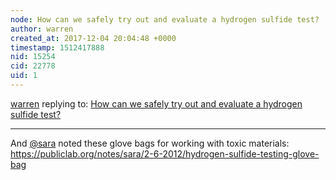 ```yaml
---
node: How can we safely try out and evaluate a hydrogen sulfide test?
author: warren
created_at: 2017-12-04 20:04:48 +0000
timestamp: 1512417888
nid: 15254
cid: 22778
uid: 1
---
```




[warren](../profile/warren) replying to: [How can we safely try out and evaluate a hydrogen sulfide test?](../notes/warren/11-28-2017/how-can-we-safely-try-out-and-evaluate-a-hydrogen-sulfide-test)

----
And [@sara](/profile/sara) noted these glove bags for working with toxic materials: https://publiclab.org/notes/sara/2-6-2012/hydrogen-sulfide-testing-glove-bag